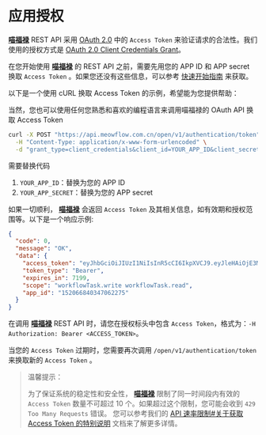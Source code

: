 # 应用授权

**[喵福禄][喵福禄]** REST API 采用 [OAuth 2.0][OAuth 2.0] 中的 `Access Token` 来验证请求的合法性。我们使用的授权方式是 [OAuth 2.0 Client Credentials Grant][OAuth 2.0 Client Credentials Grant]。

在您开始使用 **[喵福禄][喵福禄]** 的 REST API 之前，需要先用您的 APP ID 和 APP secret 换取 `Access Token` 。如果您还没有这些信息，可以参考 [快速开始指南][快速开始] 来获取。

以下是一个使用 cURL 换取 Access Token 的示例，希望能为您提供帮助：

当然，您也可以使用任何您熟悉和喜欢的编程语言来调用喵福禄的 OAuth API 换取 Access Token

```bash
curl -X POST "https://api.meowflow.com.cn/open/v1/authentication/token" \
  -H "Content-Type: application/x-www-form-urlencoded" \
  -d "grant_type=client_credentials&client_id=YOUR_APP_ID&client_secret=YOUR_APP_SECRET"
```

需要替换代码

1. `YOUR_APP_ID`：替换为您的 APP ID
2. `YOUR_APP_SECRET`：替换为您的 APP secret

如果一切顺利， **[喵福禄][喵福禄]** 会返回 `Access Token` 及其相关信息，如有效期和授权范围等。以下是一个响应示例:

```json
{
  "code": 0,
  "message": "OK",
  "data": {
    "access_token": "eyJhbGciOiJIUzI1NiIsInR5cCI6IkpXVCJ9.eyJleHAiOjE3MjU4NzM0NzQsInN1YiI6IjE1MjA2Njg0MDM0NzA2MjI3MyIsImFwcElkIjoiMTUyMDY2ODQwMzQ3MDYyMjc1Iiwic2NvcGVzIjpbIndvcmtmbG93VGFzay5jcmVhdGUiLCJ3b3JrZmxvd1Rhc2sucmVhZCJdfQ.lMNLQCDfCE24f8FT3ixzDvB7rFtGLkC9wtBYyRF7IF8",
    "token_type": "Bearer",
    "expires_in": 7199,
    "scope": "workflowTask.write workflowTask.read",
    "app_id": "152066840347062275"
  }
}
```

在调用 **[喵福禄][喵福禄]** REST API 时，请您在授权标头中包含 `Access Token`，格式为：`-H Authorization: Bearer <ACCESS_TOKEN>`。

当您的 `Access Token` 过期时，您需要再次调用 `/open/v1/authentication/token` 来换取新的 `Access Token` 。


> 温馨提示：
>
> 为了保证系统的稳定性和安全性， **[喵福禄][喵福禄]** 限制了同一时间段内有效的 `Access Token` 数量不可超过 10 个。如果超过这个限制，您可能会收到 `429 Too Many Requests` 错误。
> 您可以参考我们的 [API 速率限制#关于获取 Access Token 的特别说明](./5.rate-limit.md#关于获取-access-token-的特别说明) 文档来了解更多详情。

<!--

TODO:: 修正所有文档中的链接，使其指向正确的页面

-->

[快速开始]: ./1.quick-start.md#快速开始    "快速开始"

[喵福禄]: https://meowflow.com/    "喵福禄"

[OAuth 2.0]: https://oauth.net/2/    "OAuth 2.0"

[OAuth 2.0 Client Credentials Grant]: https://oauth.net/2/grant-types/client-credentials/    "OAuth 2.0 Client Credentials Grant"
